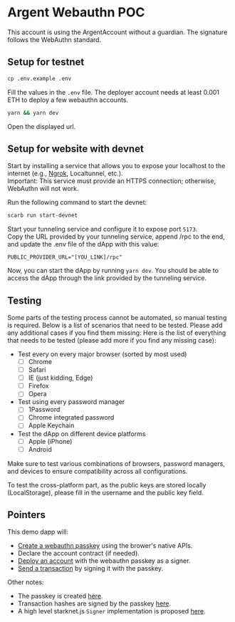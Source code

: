 # Argent Webauthn POC

This account is using the ArgentAccount without a guardian. The signature follows the WebAuthn standard.

## Setup for testnet

```bash
cp .env.example .env
```

Fill the values in the `.env` file. The deployer account needs at least 0.001 ETH to deploy a few webauthn accounts.

```bash
yarn && yarn dev
```

Open the displayed url.

## Setup for website with devnet

Start by installing a service that allows you to expose your localhost to the internet (e.g., [Ngrok](https://ngrok.com/docs/getting-started/), Localtunnel, etc.).  
Important: This service must provide an HTTPS connection; otherwise, WebAuthn will not work.

Run the following command to start the devnet:

```bash
scarb run start-devnet
```

Start your tunneling service and configure it to expose port `5173`.  
Copy the URL provided by your tunneling service, append /rpc to the end, and update the .env file of the dApp with this value:

```
PUBLIC_PROVIDER_URL="[YOU_LINK]/rpc"
```

Now, you can start the dApp by running `yarn dev`. You should be able to access the dApp through the link provided by the tunneling service.

## Testing

Some parts of the testing process cannot be automated, so manual testing is required.
Below is a list of scenarios that need to be tested. Please add any additional cases if you find them missing:
Here is the list of everything that needs to be tested (please add more if you find any missing case):

- Test every on every major browser (sorted by most used)
  - [ ] Chrome
  - [ ] Safari
  - [ ] IE (just kidding, Edge)
  - [ ] Firefox
  - [ ] Opera
- Test using every password manager
  - [ ] 1Password
  - [ ] Chrome integrated password
  - [ ] Apple Keychain
- Test the dApp on different device platforms
  - [ ] Apple (iPhone)
  - [ ] Android

Make sure to test various combinations of browsers, password managers, and devices to ensure compatibility across all configurations.

To test the cross-platform part, as the public keys are stored locally (LocalStorage), please fill in the username and the public key field.

## Pointers

This demo dapp will:

- [Create a webauthn passkey](./src/routes/+page.svelte#L19) using the brower's native APIs.
- Declare the account contract (if needed).
- [Deploy an account](./src/routes/+page.svelte#L23) with the webauthn passkey as a signer.
- [Send a transaction](./src/routes/+page.svelte#L27) by signing it with the passkey.

Other notes:

- The passkey is created [here](./src/lib/webauthnAttestation.ts#L12).
- Transaction hashes are signed by the passkey [here](./src/lib/webauthnOwner.ts#L112).
- A high level starknet.js `Signer` implementation is proposed [here](./src/lib/webauthnOwner.ts).
